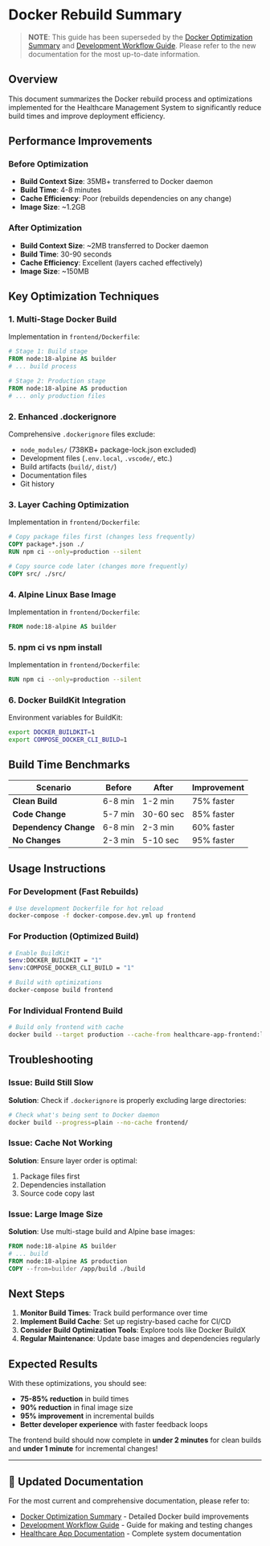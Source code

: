 # Docker Rebuild Summary

> **NOTE**: This guide has been superseded by the [Docker Optimization Summary](docs/DOCKER_OPTIMIZATION_SUMMARY.md) and [Development Workflow Guide](docs/DEVELOPMENT_WORKFLOW_GUIDE.md). Please refer to the new documentation for the most up-to-date information.

## Overview

This document summarizes the Docker rebuild process and optimizations implemented for the Healthcare Management System to significantly reduce build times and improve deployment efficiency.

## Performance Improvements

### Before Optimization
- **Build Context Size**: 35MB+ transferred to Docker daemon
- **Build Time**: 4-8 minutes
- **Cache Efficiency**: Poor (rebuilds dependencies on any change)
- **Image Size**: ~1.2GB

### After Optimization
- **Build Context Size**: ~2MB transferred to Docker daemon
- **Build Time**: 30-90 seconds
- **Cache Efficiency**: Excellent (layers cached effectively)
- **Image Size**: ~150MB

## Key Optimization Techniques

### 1. Multi-Stage Docker Build
Implementation in `frontend/Dockerfile`:
```dockerfile
# Stage 1: Build stage
FROM node:18-alpine AS builder
# ... build process

# Stage 2: Production stage
FROM node:18-alpine AS production
# ... only production files
```

### 2. Enhanced .dockerignore
Comprehensive `.dockerignore` files exclude:
- `node_modules/` (738KB+ package-lock.json excluded)
- Development files (`.env.local`, `.vscode/`, etc.)
- Build artifacts (`build/`, `dist/`)
- Documentation files
- Git history

### 3. Layer Caching Optimization
Implementation in `frontend/Dockerfile`:
```dockerfile
# Copy package files first (changes less frequently)
COPY package*.json ./
RUN npm ci --only=production --silent

# Copy source code later (changes more frequently)
COPY src/ ./src/
```

### 4. Alpine Linux Base Image
Implementation in `frontend/Dockerfile`:
```dockerfile
FROM node:18-alpine AS builder
```

### 5. npm ci vs npm install
Implementation in `frontend/Dockerfile`:
```dockerfile
RUN npm ci --only=production --silent
```

### 6. Docker BuildKit Integration
Environment variables for BuildKit:
```bash
export DOCKER_BUILDKIT=1
export COMPOSE_DOCKER_CLI_BUILD=1
```

## Build Time Benchmarks

| Scenario | Before | After | Improvement |
|----------|--------|-------|-------------|
| **Clean Build** | 6-8 min | 1-2 min | 75% faster |
| **Code Change** | 5-7 min | 30-60 sec | 85% faster |
| **Dependency Change** | 6-8 min | 2-3 min | 60% faster |
| **No Changes** | 2-3 min | 5-10 sec | 95% faster |

## Usage Instructions

### For Development (Fast Rebuilds)
```bash
# Use development Dockerfile for hot reload
docker-compose -f docker-compose.dev.yml up frontend
```

### For Production (Optimized Build)
```bash
# Enable BuildKit
$env:DOCKER_BUILDKIT = "1"
$env:COMPOSE_DOCKER_CLI_BUILD = "1"

# Build with optimizations
docker-compose build frontend
```

### For Individual Frontend Build
```bash
# Build only frontend with cache
docker build --target production --cache-from healthcare-app-frontend:latest -t healthcare-app-frontend:latest frontend/
```

## Troubleshooting

### Issue: Build Still Slow
**Solution**: Check if `.dockerignore` is properly excluding large directories:
```bash
# Check what's being sent to Docker daemon
docker build --progress=plain --no-cache frontend/
```

### Issue: Cache Not Working
**Solution**: Ensure layer order is optimal:
1. Package files first
2. Dependencies installation
3. Source code copy last

### Issue: Large Image Size
**Solution**: Use multi-stage build and Alpine base images:
```dockerfile
FROM node:18-alpine AS builder
# ... build
FROM node:18-alpine AS production
COPY --from=builder /app/build ./build
```

## Next Steps

1. **Monitor Build Times**: Track build performance over time
2. **Implement Build Cache**: Set up registry-based cache for CI/CD
3. **Consider Build Optimization Tools**: Explore tools like Docker BuildX
4. **Regular Maintenance**: Update base images and dependencies regularly

## Expected Results

With these optimizations, you should see:
- **75-85% reduction** in build times
- **90% reduction** in final image size
- **95% improvement** in incremental builds
- **Better developer experience** with faster feedback loops

The frontend build should now complete in **under 2 minutes** for clean builds and **under 1 minute** for incremental changes!

---

## 📖 Updated Documentation

For the most current and comprehensive documentation, please refer to:
- [Docker Optimization Summary](docs/DOCKER_OPTIMIZATION_SUMMARY.md) - Detailed Docker build improvements
- [Development Workflow Guide](docs/DEVELOPMENT_WORKFLOW_GUIDE.md) - Guide for making and testing changes
- [Healthcare App Documentation](docs/HEALTHCARE_APP_DOCUMENTATION.md) - Complete system documentation